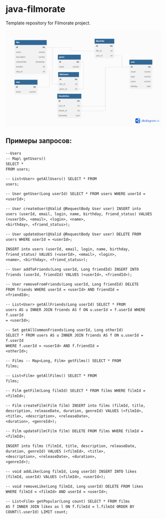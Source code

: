 # java-filmorate
Template repository for Filmorate project.

![ER-диаграмма](/schema_db.png)

<h2>Примеры запросов:</h2>
<code>--Users
-- Map\<Long, User\> getUsers()
SELECT * 
FROM users;</code>
  
<code>-- List\<User\> getAllUsers()
SELECT * 
FROM users;</code>
  
<code>-- User getUser(Long userId)
SELECT * 
FROM users
WHERE userId = \<userId\>;</code>
  
<code>-- User createUser(@Valid @RequestBody User user)
INSERT into users (userId, email, login, name, birthday, friend_status)
VALUES (\<userId\>, \<email\>, \<login\>, \<name\>, \<birthday\>, \<friend_status\>);</code>
   
<code>-- User updateUser(@Valid @RequestBody User user)
DELETE FROM users 
WHERE userId = \<userId\>;</code>
  
<code>INSERT into users (userId, email, login, name, birthday, friend_status)
VALUES (\<userId\>, \<email\>, \<login\>, \<name\>, \<birthday\>, \<friend_status\>);</code>
  
<code>-- User addToFriends(Long userId, Long friendId) 
INSERT INTO friends (userId, friendId)
VALUES (\<userId\>, \<friendId\>);
</code>
  
<code>-- User removeFromFriends(Long userId, Long friendId)
DELETE FROM friends
WHERE userId = \<userId\> AND friendId = \<friendId\>;</code>
  
<code>-- List\<User\> getAllFriends(Long userId)
SELECT *
FROM users AS u
INNER JOIN friends AS f ON u.userId = f.userId
WHERE f.userId = \<userId\>;</code>
  
<code>-- Set<User> getAllCommonFriends(Long userId, Long otherId)
SELECT *
FROM users AS u
INNER JOIN friends AS f ON u.userId = f.userId
WHERE f.userId = \<userId\> 
AND f.friendId = \<otherId\>;</code>

<code>-- Films
-- Map\<Long, Film\> getFilms() 
SELECT * 
FROM films;</code>
  
<code>-- List\<Film\> getAllFilms() 
SELECT * 
FROM films;</code>
  
<code>-- Film getFilm(Long filmId)
SELECT * 
FROM films
WHERE filmId = \<filmId\>;</code>
  
<code>-- Film createFilm(Film film)
INSERT into films (filmId, title, description, releaseDate, duration, genreId)
VALUES (\<filmId\>, \<title\>, \<description\>, \<releaseDate\>, \<duration\>, \<genreId>);</code>
  
<code>-- Film updateFilm(Film film)
DELETE FROM films 
WHERE filmId = \<filmId\>;</code>
  
<code>INSERT into films (filmId, title, description, releaseDate, duration, genreId)
VALUES (\<filmId\>, \<title\>, \<description\>, \<releaseDate\>, \<duration\>, \<genreId>);</code>
  
<code>-- void addLike(Long filmId, Long userId)
INSERT INTO likes (filmId, userId)
VALUES (\<filmId\>, \<userId\>);</code>
  
<code>-- void removeLike(Long filmId, Long userId)
DELETE FROM likes
WHERE filmId = \<filmId\> AND userId = \<userId\>;</code>
  
<code>-- List\<Film\> getPopular(Long count)
SELECT * 
FROM films AS f
INNER JOIN likes as l ON f.filmId = l.filmId 
ORDER BY COUNT(l.userId) 
LIMIT count;</code>
